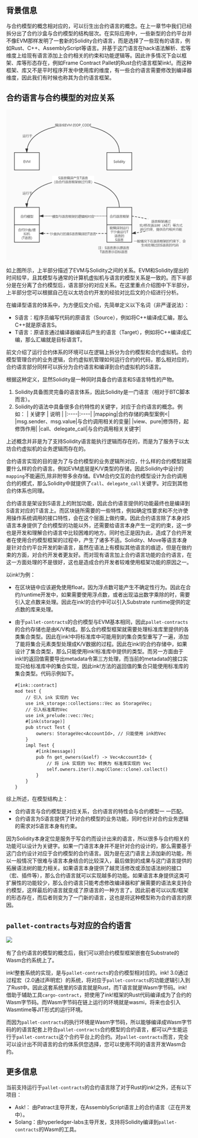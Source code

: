 ## 背景信息

与合约模型的概念相对应的，可以衍生出合约语言的概念。在上一章节中我们已经拆分出了合约沙盒与合约模型的结构层次。在实际应用中，一些新型的合约平台并不像EVM那样发明了一套新的Solidity合约语言，而是选择了一些现有的语言，例如Rust、C++、AssemblyScript等语言。并基于这门语言在hack语法解析、宏等维度上给现有语言添加上合约相关的约束和功能逻辑等。因此许多情况下会以框架、库等形态存在，例如Frame Contract Pallet的Rust合约语言框架ink!。而这种框架、库又不是平时程序开发中使用库的维度，有一些合约语言需要修改到编译器维度，因此我们有时候也称其为合约语言框架。

## **合约语言与合约模型的对应关系**

![](./imgs/language_1.jpg)

如上图所示，上半部分描述了EVM与Solidity之间的关系。EVM和Solidity提出的时间较早，且其模型与通常的计算机虚拟机与语言的模型关系是一致的。而下半部分是在分离了合约模型后，语言部分的对应关系。在这里重点介绍图中下半部分，上半部分您可以根据自己在以太坊合约开发的经验对比后文的介绍进行分析。

在编译型语言的体系中，为方便后文介绍，先简单定义以下名词（非严谨说法）：

* S语言：程序员编写代码的原语言（Source），例如将C++编译成汇编，那么C++就是原语言S。
* T语言：原语言通过编译器编译后产生的语言（Target），例如将C++编译成汇编，那么汇编就是目标语言T。

前文介绍了运行合约体系的环境可以在逻辑上拆分为合约模型和合约虚拟机。合约模型管理合约的业务逻辑，合约虚拟机管理如何运行合约的代码，那么相对应的，合约语言部分同样可以拆分为合约语言和编译到合约虚拟机的S语言。

根据这种定义，显然Solidity是一种同时具备合约语言和S语言特性的产物。

1. Solidity具备图灵完备的语言体系，因此Solidity是一门语言（相对于BTC脚本而言）。
2. Solidity的语法中具备很多合约特性的关键字，对应于合约语言的概念。例如：
| 关键字                    | 说明                     |
|:----|:----|
|mapping|合约存储的典型案例<|
|msg.sender、msg.value|与合约调用相关的变量|
|view、pure|修饰符，起修饰作用|
|call、delegate_call|与合约调用相关关键字|

上述概念并非是为了支持Solidity语言能执行逻辑而存在的，而是为了服务于以太坊合约虚拟机的业务逻辑而存在的。

合约语言实现的目的是为了与合约模型的业务逻辑所对应，什么样的合约模型就需要什么样的合约语言。例如EVM底层是K/V类型的存储，因此Solidity中设计的`mapping`不能遍历,除非附带多余存储。EVM合约交互的合约模型设计为合约调用合约的模式，那么Solidity中就提供了`call`、`delegate_call`关键字。对应到其他合约体系也同理。

合约语言是架设到S语言上的附加功能，因此合约语言提供的功能最终也是编译到S语言对应的T语言上。而区块链所需要的一些特性，例如确定性要求和不允许使用操作系统调用的接口特性，会在这个层面上做约束。因此合约语言除了本身对S语言本身提供了合约模型的功能以外，还需要给语言本身产生一定的约束，这一步也是开发和理解合约语言中比较困难的地方。同时也正是因为此，造成了合约开发者在使用合约模型框架的过程中，产生了诸多不适。Solidity、Move等语言本身是针对合约平台开发的新语言，虽然在语法上有模拟其他语言的痕迹，但是在做约束的方面，对合约开发者更友好。而对现有语言加上合约语言功能的合约语言，在这一方面处理的不是很好，这也是造成合约开发者较难使用框架功能的原因之一。

以ink!为例：

* 在区块链中应该避免使用float，因为浮点数可能产生不确定性行为。因此在合约/runtime开发中，如果需要使用浮点数，或者出现溢出数字乘除的时，需要引入定点数来处理。因此在ink!的合约中可以引入Substrate runtime提供的定点数的库来处理。
* 由于`pallet-contracts`的合约模型与EVM基本相同，因此`pallet-contracts`的合约存储也是由K/V构成。那么合约模型框架就需要处理标准库里提供的各类集合类型。因此在ink!中将标准库中可能用到的集合类型重写了一遍，添加了能将集合元素类型处理成K/V数据的过程。因此在ink!的合约存储中，如果设计了集合类型，那么只能使用ink!标准库中提供的类型。而另一方面由于ink!的返回值需要导出metadata令第三方处理，而当前的metadata的接口实现只给标准库中的集合实现，因此ink!方法的返回值的集合只能使用标准库的集合类型。代码示例如下。

    ```plain
    #[ink::contract]
    mod test {
        // 引入 ink 实现的 Vec
        use ink_storage::collections::Vec as StorageVec;
        // 引入标准库的Vec
        use ink_prelude::vec::Vec;
        #[ink(storage)]
        pub struct Test {
            owners: StorageVec<AccountId>, // 只能使用 ink的Vec
        }
        impl Test {
            #[ink(message)]
            pub fn get_owners(&self) -> Vec<AccountId> {
                // 将 ink 实现的 Vec 转换为 标准库实现的 Vec
                self.owners.iter().map(Clone::clone).collect()
            }
        }
    }
    ```

综上所述，在模型结构上：

* 合约语言与合约模型是对应关系，合约语言的特性会与合约模型一 一匹配。
* 合约语言为S语言提供了针对合约模型的业务功能，同时也针对合约业务逻辑的需求对S语言本身有约束。

因为Solidity本身定位是服务于写合约而设计出来的语言，所以很多与合约相关的功能可以设计为关键字。如果一门语言本身并不是针对合约设计的，那么需要基于这门合约设计对应于合约模型的合约语言。因为是在这门语言上添加新的功能，所以一般情况下很难与语言本身结合的比较深入，最后做到的成果与这门语言提供的拓展语法树的能力相关。如果语言本身提供了越灵活修改或添加语法树的接口（宏、插件等），那么合约语言就可以实现越多的功能。如果语言本身提供这类可扩展性的功能较少，那么合约语言只能考虑修改编译器和扩展需要的语法来支持合约模型，这样最后的语言就变成了原语言的一种方言了。因此前者可以以库/框架的形态存在，而后者则变为了一门新的语言，这也是将这种模型称为合约语言的原因。

## `pallet-contracts`与对应的合约语言

![](C:\Users\lizhaoyang\workspace\substrate-contracts-book\src\contracts\imgs\language_2.jpg)

有了合约语言的模型的概念后，我们可以把合约模型框架嵌套在Substrate的Wasm合约系统上了。

ink!整套系统的实现，是与`pallet-contracts`的合约模型相对应的。ink! 3.0通过过程宏（2.0通过声明宏）的系统，将对应于`pallet-contracts`的功能逻辑引入到了Rust中。因此这套系统里的S语言就是Rust，而T语言就是Wasm字节码。ink!借助于辅助工具`cargo-contract`，把使用了ink!框架的Rust代码编译成为了合约的Wasm字节码。而Wasm字节码在链上运行的环境就是wasmi，将来也会引入Wasmtime等JIT形式的运行环境。

而因为`pallet-contracts`的执行环境是Wasm字节码，所以能够编译成Wasm字节码的的语言配套上符合`pallet-contracts`合约模型的合约语言，都可以产生能运行于`pallet-contracts`这个合约平台上的合约。对`pallet-contracts`而言，完全可以设计出不同语言的合约体系供您选择，您可以使用不同的语言开发Wasm合约。

## 更多信息

当前支持运行于`pallet-contracts`的合约语言除了对于Rust的ink!之外，还有以下项目：

* Ask!： 由Patract主导开发，在AssemblyScript语言上的合约语言（正在开发中）。
* Solang：由hyperledger-labs主导开发，支持将Solidity编译到`pallet-contracts`的Wasm的工具。

